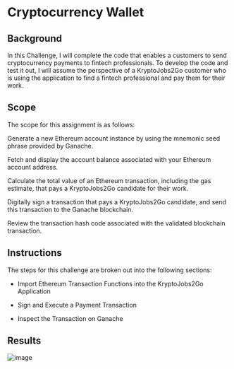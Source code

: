 # Cryptocurrency Wallet

## Background

In this Challenge, I will complete the code that enables a customers to send cryptocurrency payments to fintech professionals. To develop the code and test it out, I will assume the perspective of a KryptoJobs2Go customer who is using the application to find a fintech professional and pay them for their work.

## Scope

The scope for this assignment is as follows:

 Generate a new Ethereum account instance by using the mnemonic seed phrase provided by Ganache.

 Fetch and display the account balance associated with your Ethereum account address.

 Calculate the total value of an Ethereum transaction, including the gas estimate, that pays a KryptoJobs2Go candidate for   their work.

 Digitally sign a transaction that pays a KryptoJobs2Go candidate, and send this transaction to the Ganache blockchain.

 Review the transaction hash code associated with the validated blockchain transaction.
 
 ## Instructions
 
 The steps for this challenge are broken out into the following sections:

* Import Ethereum Transaction Functions into the KryptoJobs2Go Application

* Sign and Execute a Payment Transaction

* Inspect the Transaction on Ganache


## Results

![image](https://user-images.githubusercontent.com/110802707/213556241-d0009805-5817-4e8c-9fcd-0a26d4ae1dea.png)

